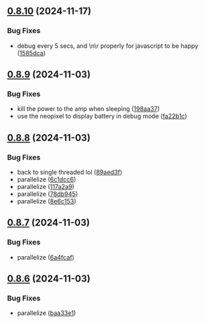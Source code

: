 ## [0.8.10](https://github.com/olipayne/Arduino-Morse-Radio/compare/v0.8.9...v0.8.10) (2024-11-17)


### Bug Fixes

* debug every 5 secs, and \n\r properly for javascript to be happy ([1585dca](https://github.com/olipayne/Arduino-Morse-Radio/commit/1585dca3054ff438ab0ca8e7a2b9a8fb82c7fc2c))



## [0.8.9](https://github.com/olipayne/Arduino-Morse-Radio/compare/v0.8.8...v0.8.9) (2024-11-03)


### Bug Fixes

* kill the power to the amp when sleeping ([198aa37](https://github.com/olipayne/Arduino-Morse-Radio/commit/198aa3715e3587ed225e8a2cf5393b948878a91b))
* use the neopixel to display battery in debug mode ([fa22b1c](https://github.com/olipayne/Arduino-Morse-Radio/commit/fa22b1c583008cf3a663f89bcaca38dd5c0736f6))



## [0.8.8](https://github.com/olipayne/Arduino-Morse-Radio/compare/v0.8.7...v0.8.8) (2024-11-03)


### Bug Fixes

* back to single threaded lol ([89aed3f](https://github.com/olipayne/Arduino-Morse-Radio/commit/89aed3f40a0f286f1c04234fc1e72730e3b8fd64))
* parallelize ([6c1dcc6](https://github.com/olipayne/Arduino-Morse-Radio/commit/6c1dcc68c50044114d6364372d3cc6fab3f7a3e9))
* parallelize ([117a2a9](https://github.com/olipayne/Arduino-Morse-Radio/commit/117a2a9eae86c48be116966babdc44e1bc9919fe))
* parallelize ([78db945](https://github.com/olipayne/Arduino-Morse-Radio/commit/78db945a83ab798fa7fb9a20d7bb904e5bdad8fb))
* parallelize ([8e6c153](https://github.com/olipayne/Arduino-Morse-Radio/commit/8e6c153859cc91801924e609663aa0fa4094795b))



## [0.8.7](https://github.com/olipayne/Arduino-Morse-Radio/compare/v0.8.6...v0.8.7) (2024-11-03)


### Bug Fixes

* parallelize ([6a4fcaf](https://github.com/olipayne/Arduino-Morse-Radio/commit/6a4fcafeb30b62f781d83a0c3d22248ec2ef80f2))



## [0.8.6](https://github.com/olipayne/Arduino-Morse-Radio/compare/v0.8.5...v0.8.6) (2024-11-03)


### Bug Fixes

* parallelize ([baa33e1](https://github.com/olipayne/Arduino-Morse-Radio/commit/baa33e17857284635edbf03f6e90cb928dc61ba0))



